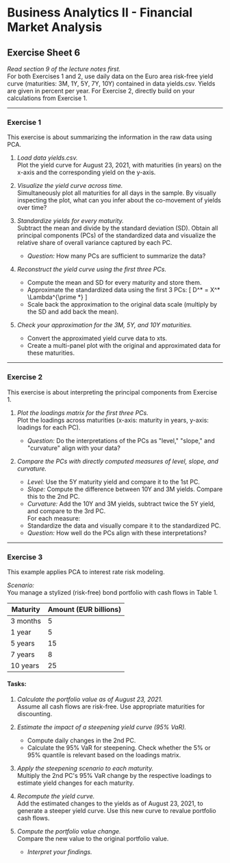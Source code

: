 # Business Analytics II - Financial Market Analysis

## Exercise Sheet 6

*Read section 9 of the lecture notes first.*  
For both Exercises 1 and 2, use daily data on the Euro area risk-free yield curve (maturities: 3M, 1Y, 5Y, 7Y, 10Y) contained in data yields.csv. Yields are given in percent per year. For Exercise 2, directly build on your calculations from Exercise 1.

---

### Exercise 1
This exercise is about summarizing the information in the raw data using PCA.

1. *Load data yields.csv.*  
   Plot the yield curve for August 23, 2021, with maturities (in years) on the x-axis and the corresponding yield on the y-axis.

2. *Visualize the yield curve across time.*  
   Simultaneously plot all maturities for all days in the sample. By visually inspecting the plot, what can you infer about the co-movement of yields over time?

3. *Standardize yields for every maturity.*  
   Subtract the mean and divide by the standard deviation (SD). Obtain all principal components (PCs) of the standardized data and visualize the relative share of overall variance captured by each PC.  
   - *Question:* How many PCs are sufficient to summarize the data?

4. *Reconstruct the yield curve using the first three PCs.*  
   - Compute the mean and SD for every maturity and store them.
   - Approximate the standardized data using the first 3 PCs:
     \[
     D^* = X^* \Lambda^{\prime *}
     \]
   - Scale back the approximation to the original data scale (multiply by the SD and add back the mean).

5. *Check your approximation for the 3M, 5Y, and 10Y maturities.*  
   - Convert the approximated yield curve data to xts.  
   - Create a multi-panel plot with the original and approximated data for these maturities.

---

### Exercise 2
This exercise is about interpreting the principal components from Exercise 1.

1. *Plot the loadings matrix for the first three PCs.*  
   Plot the loadings across maturities (x-axis: maturity in years, y-axis: loadings for each PC).  
   - *Question:* Do the interpretations of the PCs as "level," "slope," and "curvature" align with your data?

2. *Compare the PCs with directly computed measures of level, slope, and curvature.*  
   - *Level:* Use the 5Y maturity yield and compare it to the 1st PC.
   - *Slope:* Compute the difference between 10Y and 3M yields. Compare this to the 2nd PC.
   - *Curvature:* Add the 10Y and 3M yields, subtract twice the 5Y yield, and compare to the 3rd PC.  
   For each measure:
   - Standardize the data and visually compare it to the standardized PC.  
   - *Question:* How well do the PCs align with these interpretations?

---

### Exercise 3
This example applies PCA to interest rate risk modeling.

*Scenario:*  
You manage a stylized (risk-free) bond portfolio with cash flows in Table 1.

| Maturity   | Amount (EUR billions) |
|------------|------------------------|
| 3 months   | 5                     |
| 1 year     | 5                     |
| 5 years    | 15                    |
| 7 years    | 8                     |
| 10 years   | 25                    |

#### Tasks:
1. *Calculate the portfolio value as of August 23, 2021.*  
   Assume all cash flows are risk-free. Use appropriate maturities for discounting.

2. *Estimate the impact of a steepening yield curve (95% VaR).*  
   - Compute daily changes in the 2nd PC.
   - Calculate the 95% VaR for steepening. Check whether the 5% or 95% quantile is relevant based on the loadings matrix.

3. *Apply the steepening scenario to each maturity.*  
   Multiply the 2nd PC's 95% VaR change by the respective loadings to estimate yield changes for each maturity.

4. *Recompute the yield curve.*  
   Add the estimated changes to the yields as of August 23, 2021, to generate a steeper yield curve. Use this new curve to revalue portfolio cash flows.

5. *Compute the portfolio value change.*  
   Compare the new value to the original portfolio value.  
   - *Interpret your findings.*